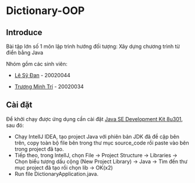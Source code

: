# Dictionary-OOP

## Introduce
Bài tập lớn số 1 môn lập trình hướng đối tượng: Xây dựng chương trình từ điển bằng Java

Nhóm gồm các sinh viên:
- [Lê Sỹ Đan](https://www.facebook.com/danle133) - 20020044

- [Trương Minh Trí](https://www.facebook.com/minhtriuet/) - 20020034

## Cài đặt
Để khởi chạy được ứng dụng cần cài đặt [Java SE Development Kit 8u301](https://www.oracle.com/java/technologies/downloads/#java8), sau đó:
- Chạy IntelIJ IDEA, tạo project Java với phiên bản JDK đã đề cập bên trên, copy toàn bộ file bên trong thư mục source_code rồi paste vào bên trong project đã tạo.
- Tiếp theo, trong IntelIJ,  chọn File -> Project Structure -> Libraries -> Chọn biểu tượng dấu cộng (New Project Library) -> Java -> Tìm đến thư mục project đã tạo rồi chọn lib -> OK(x2)
- Run file DictionaryApplication.java.


